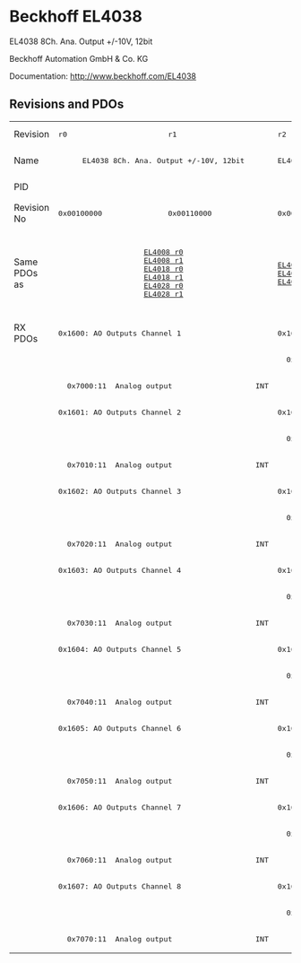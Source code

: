 # Beckhoff EL4038

EL4038 8Ch. Ana. Output +/-10V, 12bit

Beckhoff Automation GmbH & Co. KG

Documentation: <a href="http://www.beckhoff.com/EL4038">http://www.beckhoff.com/EL4038</a>

## Revisions and PDOs
<table>
<tr >
<td class="first">Revision</td>
<td ><pre>r0</pre></td>
<td ><pre>r1</pre></td>
<td ><pre>r2</pre></td>
<td ><pre>r3</pre></td>
<td ><pre>r4</pre></td>
<td ><pre>r5</pre></td>
</tr>
<tr >
<td class="first">Name</td>
<td  colspan=2 align="center"><pre>EL4038 8Ch. Ana. Output +/-10V, 12bit</pre></td>
<td ><pre>EL4038 8Ch. Ana. Output -10/+10V, 12bit</pre></td>
<td  colspan=3 align="center"><pre>EL4038 8Ch. Ana. Output +/-10V, 12bit</pre></td>
</tr>
<tr >
<td class="first">PID</td>
<td  colspan=6 align="center"><pre>0x0fc63052</pre></td>
</tr>
<tr >
<td class="first">Revision No</td>
<td ><pre>0x00100000</pre></td>
<td ><pre>0x00110000</pre></td>
<td ><pre>0x00120000</pre></td>
<td ><pre>0x00130000</pre></td>
<td ><pre>0x00140000</pre></td>
<td ><pre>0x00150000</pre></td>
</tr>
<tr >
<td class="first">Same PDOs as</td>
<td  colspan=2 align="center"><pre><a href="EL4008">EL4008 r0</a><br/><a href="EL4008">EL4008 r1</a><br/><a href="EL4018">EL4018 r0</a><br/><a href="EL4018">EL4018 r1</a><br/><a href="EL4028">EL4028 r0</a><br/><a href="EL4028">EL4028 r1</a></pre></td>
<td ><pre><a href="EL4008">EL4008 r2</a><br/><a href="EL4018">EL4018 r2</a><br/><a href="EL4028">EL4028 r2</a></pre></td>
<td  colspan=2 align="center"><pre><a href="EJ4008">EJ4008 r4</a><br/><a href="EJ4018">EJ4018 r0</a><br/><a href="EL4008">EL4008 r3</a><br/><a href="EL4008">EL4008 r4</a><br/><a href="EL4018">EL4018 r3</a><br/><a href="EL4018">EL4018 r4</a><br/><a href="EL4028">EL4028 r3</a><br/><a href="EL4028">EL4028 r4</a><br/><a href="EL4028">EL4028 r5</a></pre></td>
<td ><pre><a href="EL4008">EL4008 r5</a><br/><a href="EL4018">EL4018 r5</a><br/><a href="EL4028">EL4028 r6</a></pre></td>
</tr>
<tr class="rxpdo pdosection">
<td class="first" rowspan=24 valign=top>RX PDOs</td>
<td colspan=2 align="left"><pre>0x1600: AO Outputs Channel 1</pre></td>
<td><pre>0x1600: AO Output Channel 1</pre></td>
<td colspan=3 align="left"><pre>0x1600: AO Outputs Channel 1</pre></td>
<td></td>
</tr>
<tr class="rxpdo">
<td class="first" colspan=2 align="left"></td>
<td ><pre>  0x7000:01  Analog output                   INT</pre></td>
<td  colspan=3 align="left"></td>
</tr>
<tr class="rxpdo">
<td class="first" colspan=2 align="left"><pre>  0x7000:11  Analog output                   INT</pre></td>
<td ></td>
<td  colspan=3 align="left"><pre>  0x7000:11  Analog output                   INT</pre></td>
</tr>
<tr class="rxpdo pdosection">
<td class="first" colspan=2 align="left"><pre>0x1601: AO Outputs Channel 2</pre></td>
<td ><pre>0x1601: AO Output Channel 2</pre></td>
<td  colspan=3 align="left"><pre>0x1601: AO Outputs Channel 2</pre></td>
</tr>
<tr class="rxpdo">
<td class="first" colspan=2 align="left"></td>
<td ><pre>  0x7010:01  Analog output                   INT</pre></td>
<td  colspan=3 align="left"></td>
</tr>
<tr class="rxpdo">
<td class="first" colspan=2 align="left"><pre>  0x7010:11  Analog output                   INT</pre></td>
<td ></td>
<td  colspan=3 align="left"><pre>  0x7010:11  Analog output                   INT</pre></td>
</tr>
<tr class="rxpdo pdosection">
<td class="first" colspan=2 align="left"><pre>0x1602: AO Outputs Channel 3</pre></td>
<td ><pre>0x1602: AO Output Channel 3</pre></td>
<td  colspan=3 align="left"><pre>0x1602: AO Outputs Channel 3</pre></td>
</tr>
<tr class="rxpdo">
<td class="first" colspan=2 align="left"></td>
<td ><pre>  0x7020:01  Analog output                   INT</pre></td>
<td  colspan=3 align="left"></td>
</tr>
<tr class="rxpdo">
<td class="first" colspan=2 align="left"><pre>  0x7020:11  Analog output                   INT</pre></td>
<td ></td>
<td  colspan=3 align="left"><pre>  0x7020:11  Analog output                   INT</pre></td>
</tr>
<tr class="rxpdo pdosection">
<td class="first" colspan=2 align="left"><pre>0x1603: AO Outputs Channel 4</pre></td>
<td ><pre>0x1603: AO Output Channel 4</pre></td>
<td  colspan=3 align="left"><pre>0x1603: AO Outputs Channel 4</pre></td>
</tr>
<tr class="rxpdo">
<td class="first" colspan=2 align="left"></td>
<td ><pre>  0x7030:01  Analog output                   INT</pre></td>
<td  colspan=3 align="left"></td>
</tr>
<tr class="rxpdo">
<td class="first" colspan=2 align="left"><pre>  0x7030:11  Analog output                   INT</pre></td>
<td ></td>
<td  colspan=3 align="left"><pre>  0x7030:11  Analog output                   INT</pre></td>
</tr>
<tr class="rxpdo pdosection">
<td class="first" colspan=2 align="left"><pre>0x1604: AO Outputs Channel 5</pre></td>
<td ><pre>0x1604: AO Output Channel 5</pre></td>
<td  colspan=3 align="left"><pre>0x1604: AO Outputs Channel 5</pre></td>
</tr>
<tr class="rxpdo">
<td class="first" colspan=2 align="left"></td>
<td ><pre>  0x7040:01  Analog output                   INT</pre></td>
<td  colspan=3 align="left"></td>
</tr>
<tr class="rxpdo">
<td class="first" colspan=2 align="left"><pre>  0x7040:11  Analog output                   INT</pre></td>
<td ></td>
<td  colspan=3 align="left"><pre>  0x7040:11  Analog output                   INT</pre></td>
</tr>
<tr class="rxpdo pdosection">
<td class="first" colspan=2 align="left"><pre>0x1605: AO Outputs Channel 6</pre></td>
<td ><pre>0x1605: AO Output Channel 6</pre></td>
<td  colspan=3 align="left"><pre>0x1605: AO Outputs Channel 6</pre></td>
</tr>
<tr class="rxpdo">
<td class="first" colspan=2 align="left"></td>
<td ><pre>  0x7050:01  Analog output                   INT</pre></td>
<td  colspan=3 align="left"></td>
</tr>
<tr class="rxpdo">
<td class="first" colspan=2 align="left"><pre>  0x7050:11  Analog output                   INT</pre></td>
<td ></td>
<td  colspan=3 align="left"><pre>  0x7050:11  Analog output                   INT</pre></td>
</tr>
<tr class="rxpdo pdosection">
<td class="first" colspan=2 align="left"><pre>0x1606: AO Outputs Channel 7</pre></td>
<td ><pre>0x1606: AO Output Channel 7</pre></td>
<td  colspan=3 align="left"><pre>0x1606: AO Outputs Channel 7</pre></td>
</tr>
<tr class="rxpdo">
<td class="first" colspan=2 align="left"></td>
<td ><pre>  0x7060:01  Analog output                   INT</pre></td>
<td  colspan=3 align="left"></td>
</tr>
<tr class="rxpdo">
<td class="first" colspan=2 align="left"><pre>  0x7060:11  Analog output                   INT</pre></td>
<td ></td>
<td  colspan=3 align="left"><pre>  0x7060:11  Analog output                   INT</pre></td>
</tr>
<tr class="rxpdo pdosection">
<td class="first" colspan=2 align="left"><pre>0x1607: AO Outputs Channel 8</pre></td>
<td ><pre>0x1607: AO Output Channel 8</pre></td>
<td  colspan=3 align="left"><pre>0x1607: AO Outputs Channel 8</pre></td>
</tr>
<tr class="rxpdo">
<td class="first" colspan=2 align="left"></td>
<td ><pre>  0x7070:01  Analog output                   INT</pre></td>
<td  colspan=3 align="left"></td>
</tr>
<tr class="rxpdo">
<td class="first" colspan=2 align="left"><pre>  0x7070:11  Analog output                   INT</pre></td>
<td ></td>
<td  colspan=3 align="left"><pre>  0x7070:11  Analog output                   INT</pre></td>
</tr>
</table>
